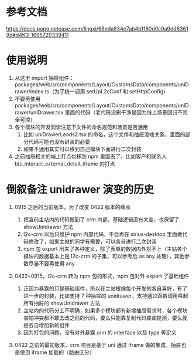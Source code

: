 # 参考文档
https://docs.popo.netease.com/lingxi/68eda934e7ab4b1180d0c9a9dd63619d#d4K3-1695720339411

# 使用说明
1. 从这里 import 抽屉组件：packages/web/src/components/Layout/CustomsData/components/uniDrawer/index.ts（为了统一调用 setUpL2cConf 和 setHttpConfig）
2. 不要再使用 packages/web/src/components/Layout/CustomsData/components/uniDrawer/uniDrawer.tsx 里面的代码（老代码没删干净是因为线上场景回归不完全可控）
3. 各个模块的开发同学注意下文件的命名规范和场景是否通用
    1. 比如 uniDrawerLeads2.tsx 的命名，这个文件和抽屉没啥关系，里面的部分代码可能也没有封装的必要
    2. 如果不通用其实可以移到自己模块下面进行二次封装
4. 之前抽屉相关的端上打点也移到 npm 里面去了，比如客户和联系人 biz_interact_external_detail_iframe 的打点


# 倒叙备注 unidrawer 演变的历史

1. 0915 之后的当前版本，为了改变 0422 版本的痛点
    1. 把当前主站内的代码搬到了 crm 内部，基础逻辑没有大变，也保留了 showUnidrawer 方法
    2. l2c-crm 以后只维护 npm 内部代码，不会再在 sirius-desktop 里面做代码修改了，如果主站的同学有需要，可以各自进行二次封装
    3. npm 包 export 出来了各种定义，除了表单的数据内外对不上（主站各个模块的数据基本上是 l2c-crm 的子集，可以参考后 as any 处理），其他参数尽量不要再使用 any

2. 0422~0915，l2c-crm 转为 npm 包的形式，npm 包对外 export 了基础组件
    1. 正因为暴露的只是基础组件，所以在主站根据每个开发的各自喜好，有了进一步的封装，比如支持 7 种抽屉的 unidrawer，支持通过函数调用唤起所有抽屉的 showUnidrawer 方法
    2. 主站内的代码分工不明确，如果多个模块都有新增抽屉需求时，各个模块害怕冲突都不敢去改之前的代码，要么只能靠复制代码联调提测，要么就是各自增加新的组件
    3. 因为打包的问题，没有对外暴露 crm 的 interface 以及 type 等定义

3. 0422 之前的最初版本，crm 项目是基于 uni 通过 iframe 做的集成，抽屉也是使用 iframe 加载的（路由区分）